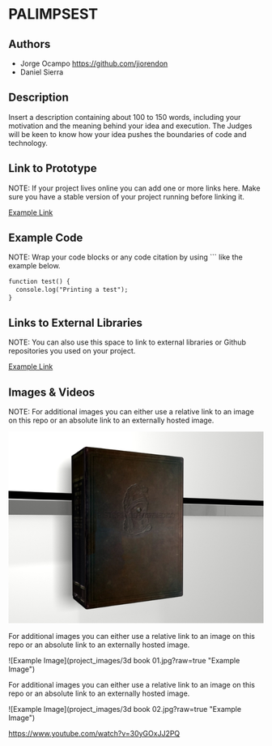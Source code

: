 # PALIMPSEST

## Authors
- Jorge Ocampo https://github.com/jiorendon 
- Daniel Sierra

## Description
Insert a description containing about 100 to 150 words, including your motivation and the meaning behind your idea and execution. The Judges will be keen to know how your idea pushes the boundaries of code and technology. 

## Link to Prototype
NOTE: If your project lives online you can add one or more links here. Make sure you have a stable version of your project running before linking it.

[Example Link](http://www.google.com "Example Link")

## Example Code
NOTE: Wrap your code blocks or any code citation by using ``` like the example below.
```
function test() {
  console.log("Printing a test");
}
```
## Links to External Libraries
 NOTE: You can also use this space to link to external libraries or Github repositories you used on your project.

[Example Link](http://www.google.com "Example Link")

## Images & Videos
NOTE: For additional images you can either use a relative link to an image on this repo or an absolute link to an externally hosted image.

![Example Image](project_images/book_jorgeocampo.jpg?raw=true "Example Image")

For additional images you can either use a relative link to an image on this repo or an absolute link to an externally hosted image.

![Example Image](project_images/3d book 01.jpg?raw=true "Example Image")

For additional images you can either use a relative link to an image on this repo or an absolute link to an externally hosted image.

![Example Image](project_images/3d book 02.jpg?raw=true "Example Image")

https://www.youtube.com/watch?v=30yGOxJJ2PQ
